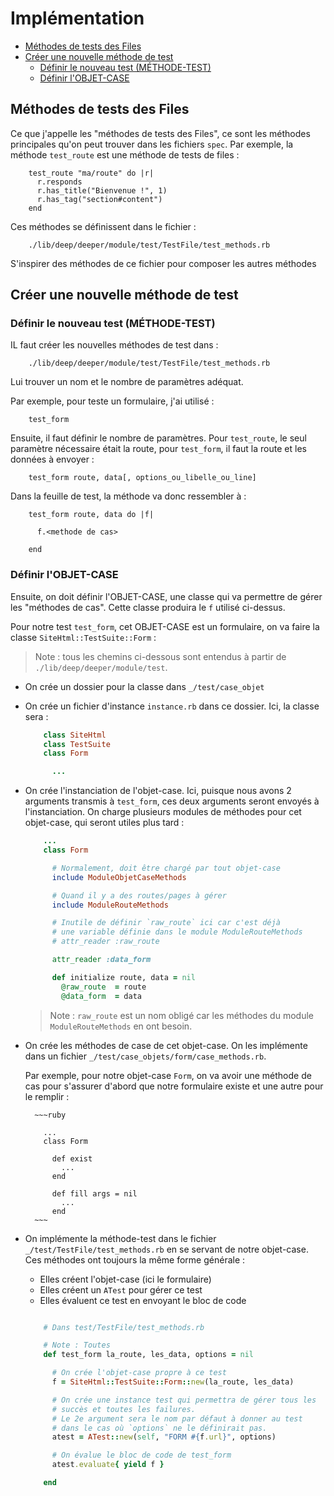 # Implémentation

* [Méthodes de tests des Files](#fichierdefinissantlesmethodesdetestdefile)
* [Créer une nouvelle méthode de test](#creerunnouveautest)
  * [Définir le nouveau test (MÉTHODE-TEST)](#definitiondunouveautest)
  * [Définir l'OBJET-CASE](#definirlobjetcase)


<a name='fichierdefinissantlesmethodesdetestdefile'></a>

## Méthodes de tests des Files
Ce que j'appelle les "méthodes de tests des Files", ce sont les méthodes principales qu'on peut trouver dans les fichiers `spec`. Par exemple, la méthode `test_route` est une méthode de tests de files :

        test_route "ma/route" do |r|
          r.responds
          r.has_title("Bienvenue !", 1)
          r.has_tag("section#content")
        end

Ces méthodes se définissent dans le fichier :


        ./lib/deep/deeper/module/test/TestFile/test_methods.rb

S'inspirer des méthodes de ce fichier pour composer les autres méthodes


<a name='creerunnouveautest'></a>

## Créer une nouvelle méthode de test

<a name='definitiondunouveautest'></a>

### Définir le nouveau test (MÉTHODE-TEST)


IL faut créer les nouvelles méthodes de test dans :

        ./lib/deep/deeper/module/test/TestFile/test_methods.rb

Lui trouver un nom et le nombre de paramètres adéquat.

Par exemple, pour teste un formulaire, j'ai utilisé :

        test_form

Ensuite, il faut définir le nombre de paramètres. Pour `test_route`, le seul paramètre nécessaire était la route, pour `test_form`, il faut la route et les données à envoyer :

        test_form route, data[, options_ou_libelle_ou_line]

Dans la feuille de test, la méthode va donc ressembler à :

        test_form route, data do |f|

          f.<methode de cas>

        end

<a name='definirlobjetcase'></a>

### Définir l'OBJET-CASE

Ensuite, on doit définir l'OBJET-CASE, une classe qui va permettre de gérer les "méthodes de cas". Cette classe produira le `f` utilisé ci-dessus.

Pour notre test `test_form`, cet OBJET-CASE est un formulaire, on va faire la classe  `SiteHtml::TestSuite::Form` :

> Note : tous les chemins ci-dessous sont entendus à partir de `./lib/deep/deeper/module/test`.

* On crée un dossier pour la classe dans `_/test/case_objet`
* On crée un fichier d'instance `instance.rb` dans ce dossier. Ici, la classe sera :

    ~~~ruby
        class SiteHtml
        class TestSuite
        class Form

          ...

    ~~~

* On crée l'instanciation de l'objet-case. Ici, puisque nous avons 2 arguments transmis à `test_form`, ces deux arguments seront envoyés à l'instanciation. On charge plusieurs modules de méthodes pour cet objet-case, qui seront utiles plus tard :

    ~~~ruby
        ...
        class Form

          # Normalement, doit être chargé par tout objet-case
          include ModuleObjetCaseMethods

          # Quand il y a des routes/pages à gérer
          include ModuleRouteMethods

          # Inutile de définir `raw_route` ici car c'est déjà
          # une variable définie dans le module ModuleRouteMethods
          # attr_reader :raw_route

          attr_reader :data_form

          def initialize route, data = nil
            @raw_route  = route
            @data_form  = data

    ~~~

    > Note : `raw_route` est un nom obligé car les méthodes du module
    `ModuleRouteMethods` en ont besoin.

* On crée les méthodes de case de cet objet-case. On les implémente dans un fichier `_/test/case_objets/form/case_methods.rb`.

    Par exemple, pour notre objet-case `Form`, on va avoir une méthode de cas pour s'assurer d'abord que notre formulaire existe et une autre pour le remplir :

        ~~~ruby

          ...
          class Form

            def exist
              ...
            end

            def fill args = nil
              ...
            end
        ~~~

* On implémente la méthode-test dans le fichier `_/test/TestFile/test_methods.rb` en se servant de notre objet-case. Ces méthodes ont toujours la même forme générale :

    * Elles créent l'objet-case (ici le formulaire)
    * Elles créent un `ATest` pour gérer ce test
    * Elles évaluent ce test en envoyant le bloc de code

    ~~~ruby

        # Dans test/TestFile/test_methods.rb

        # Note : Toutes 
        def test_form la_route, les_data, options = nil

          # On crée l'objet-case propre à ce test
          f = SiteHtml::TestSuite::Form::new(la_route, les_data)

          # On crée une instance test qui permettra de gérer tous les
          # succès et toutes les failures.
          # Le 2e argument sera le nom par défaut à donner au test
          # dans le cas où `options` ne le définirait pas.
          atest = ATest::new(self, "FORM #{f.url}", options)

          # On évalue le bloc de code de test_form
          atest.evaluate{ yield f }

        end

    ~~~
